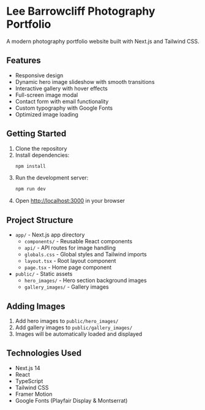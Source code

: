 # Lee Barrowcliff Photography Portfolio

A modern photography portfolio website built with Next.js and Tailwind CSS.

## Features

- Responsive design
- Dynamic hero image slideshow with smooth transitions
- Interactive gallery with hover effects
- Full-screen image modal
- Contact form with email functionality
- Custom typography with Google Fonts
- Optimized image loading

## Getting Started

1. Clone the repository
2. Install dependencies:
   ```bash
   npm install
   ```
3. Run the development server:
   ```bash
   npm run dev
   ```
4. Open [http://localhost:3000](http://localhost:3000) in your browser

## Project Structure

- `app/` - Next.js app directory
  - `components/` - Reusable React components
  - `api/` - API routes for image handling
  - `globals.css` - Global styles and Tailwind imports
  - `layout.tsx` - Root layout component
  - `page.tsx` - Home page component
- `public/` - Static assets
  - `hero_images/` - Hero section background images
  - `gallery_images/` - Gallery images

## Adding Images

1. Add hero images to `public/hero_images/`
2. Add gallery images to `public/gallery_images/`
3. Images will be automatically loaded and displayed

## Technologies Used

- Next.js 14
- React
- TypeScript
- Tailwind CSS
- Framer Motion
- Google Fonts (Playfair Display & Montserrat) 